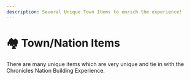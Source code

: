 ```yaml
---
description: Several Unique Town Items to enrich the experience!
---
```


# 🏘 Town/Nation Items

There are many unique items which are very unique and tie in with the Chronicles Nation Building Experience.
